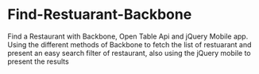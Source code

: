 Find-Restuarant-Backbone
========================

Find a Restaurant with Backbone, Open Table Api and jQuery Mobile app. Using the different methods of Backbone to fetch the list of restuarant and present an easy search filter of restaurant, also using the jQuery mobile to present the results
